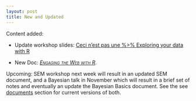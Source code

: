 ```yaml
---
layout: post
title: New and Updated
---
```

Content added:

- Update workshop slides: [Ceci n’est pas une %\>% Exploring your data with R](../workshops/dplyr/mainSlides.html)

- New Doc: [<span style="font-variant:small-caps; font-style:italic;">Engaging the Web with R</span>](../docs/web/).

Upcoming: SEM workshop next week will result in an updated SEM document, and a Bayesian talk in November which will result in a brief set of notes and eventually an update the Bayesian Basics document.  See the see [documents](#documents) section for current versions of both.
